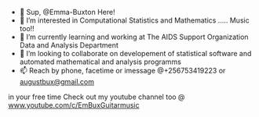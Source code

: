- 👋 Sup,  @Emma-Buxton Here!
- 👀 I’m interested in Computational Statistics and Mathematics ..... Music too!!
- 🌱 I’m currently learning and working at The AIDS Support Organization Data and Analysis Department
- 💞️ I’m looking to collaborate on developement of statistical software and automated mathematical and analysis programms
- 📫 Reach by phone, facetime or imessage @+256753419223 or augustbux@gmail.com

in your free time Check out my youtube channel too @ www.youtube.com/c/EmBuxGuitarmusic

<!---
Emma-Buxton/Emma-Buxton is a ✨ special ✨ repository because its `README.md` (this file) appears on your GitHub profile.
You can click the Preview link to take a look at your changes.
--->

